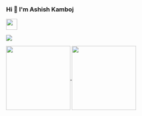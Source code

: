 ### Hi 👋 I'm Ashish Kamboj

<a href="https://www.linkedin.com/in/ashish-kamboj/" rel="nofollow"><img height="30" src="https://camo.githubusercontent.com/015fef11ef07fffa4a54e3b3bcef5dd7b93f0add902973a4abf83fca80bb0bbc/68747470733a2f2f696d672e736869656c64732e696f2f62616467652f6c696e6b6564696e2d626c75652e7376673f267374796c653d666f722d7468652d6261646765266c6f676f3d6c696e6b6564696e266c6f676f436f6c6f723d7768697465" data-canonical-src="https://img.shields.io/badge/linkedin-blue.svg?&amp;style=for-the-badge&amp;logo=linkedin&amp;logoColor=white" style="max-width:100%;"></a>

![](https://komarev.com/ghpvc/?username=ashish-kamboj&style=flat-square)

<a href="https://github.com/ashish-kamboj/github-readme-stats">
  <img height="175" align="center" src="https://github-readme-stats.vercel.app/api?username=ashish-kamboj&theme=default&show_icons=true&hide=issues,contribs" />
</a>
<a href="https://github.com/ashish-kamboj/github-readme-stats">
  <img height="175" align="center" src="https://github-readme-stats.vercel.app/api/top-langs/?username=ashish-kamboj&layout=compact&langs_count=10" />
</a>

<!--
**ashish-kamboj/ashish-kamboj** is a ✨ _special_ ✨ repository because its `README.md` (this file) appears on your GitHub profile.

Here are some ideas to get you started:

- 🔭 I’m currently working on ...
- 🌱 I’m currently learning ...
- 👯 I’m looking to collaborate on ...
- 🤔 I’m looking for help with ...
- 💬 Ask me about ...
- 📫 How to reach me: ...
- 😄 Pronouns: ...
- ⚡ Fun fact: ...
-->
